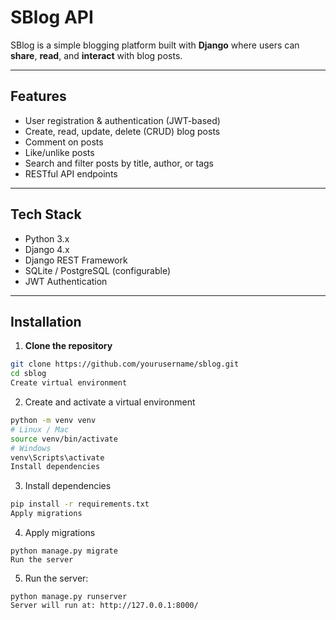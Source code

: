 # SBlog API

SBlog is a simple blogging platform built with **Django** where users can **share**, **read**, and **interact** with blog posts.

---

## Features

- User registration & authentication (JWT-based)
- Create, read, update, delete (CRUD) blog posts
- Comment on posts
- Like/unlike posts
- Search and filter posts by title, author, or tags
- RESTful API endpoints

---

## Tech Stack

- Python 3.x  
- Django 4.x  
- Django REST Framework  
- SQLite / PostgreSQL (configurable)  
- JWT Authentication  

---

## Installation

1. **Clone the repository**
```bash
git clone https://github.com/yourusername/sblog.git
cd sblog
Create virtual environment
```

2. Create and activate a virtual environment
```bash
python -m venv venv
# Linux / Mac
source venv/bin/activate
# Windows
venv\Scripts\activate
Install dependencies
```

3. Install dependencies
```bash
pip install -r requirements.txt
Apply migrations
```

4. Apply migrations
```basg
python manage.py migrate
Run the server
```

5. Run the server:
```basg
python manage.py runserver
Server will run at: http://127.0.0.1:8000/
```

